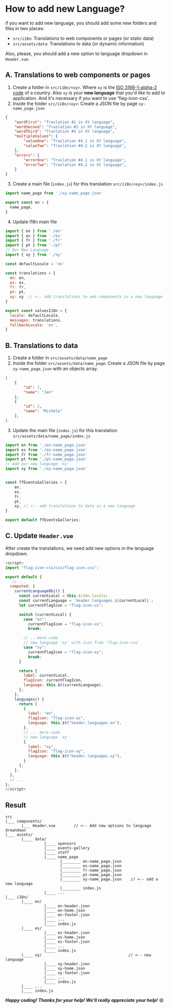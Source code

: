 # How to add new Language?

if you want to add new language, you should add some new folders and files in two places: 

- `src/i18n`: Translations to web components or pages (or static data)
- `src/assets/data`: Translations to data (or dynamic information)

Also, please, you should add a new option to language dropdown in `Header.vue`.

## A. Translations to web components or pages

1. Create a folder in `src/i18n/<xy>`. Where `xy` is the
[ISO 3166-1-alpha-2 code](https://www.iso.org/obp/ui/#search/code/)
of a country. Also `xy` is your **new language** that you'd like to add to application. And it's necessary if you want to use 'flag-icon-css'.
2. Inside the folder `src/i18n/<xy>`: Create a JSON file by page `xy-name_page.json`

```json
{
    "wordFirst": "Traslation #1 in XY language",
    "wordSecond": "Traslation #2 in XY language",
    "wordThird": "Traslation #3 in XY language",
    "multipleValues": {
        "valueOne": "Traslation #4.1 in XY language",
        "valueTwo": "Traslation #4.2 in XY language",
    },
    "errors": {
        "errorOne": "Traslation #4.1 in XY language",
        "errorTwo": "Traslation #4.2 in XY language",
    }
}
```

3. Create a main file (`index.js`) for this translation `src/i18n/<xy>/index.js`

```javascript
import name_page from './xy-name_page.json'

export const en = {
  name_page,
}
```

4. Update I18n main file


```javascript
import { en } from './en'
import { es } from './es'
import { fr } from './fr'
import { pt } from './pt'
// Our New Language
import { xy } from './xy'

const defaultLocale = 'en'

const translations = {
  en: en,
  es: es,
  fr: fr,
  pt: pt,
  xy: xy  // <-- add translations to web components in a new language
}

export const valuesI18n = {
  locale: defaultLocale,
  messages: translations,
  fallbackLocale: 'en',
}
```

## B. Translations to data

1. Create a folder in `src/assets/data/name_page`
2. Inside the folder `src/assets/data/name_page`: Create a JSON file by page `xy-name_page.json` with an objects array. 

```json
[
	{
		"id": 1,
		"name": "Jen"
    },
    {
		"id": 2,
		"name": "Michele"
    },
]
```

3. Update the main file (`index.js`) for this translation `src/assets/data/name_page/index.js`

```javascript
import en from './en-name_page.json'
import es from './es-name_page.json'
import fr from './fr-name_page.json'
import pt from './pt-name_page.json'
// Add our new language 'xy'
import xy from './xy-name_page.json'


const ffEventsGalleries = {
    en,
    es,
    fr,
    pt,
    xy, // <-- add translations to data in a new language
}

export default ffEventsGalleries;
```

## C. Update `Header.vue`

After create the translations, we need add new options in the language dropdown.

```javascript
<script>
import "flag-icon-css/css/flag-icon.css";

export default {
   // ...
  computed: {
    currentLanguageObj() {
      const currentLocal = this.$i18n.locale;
      const currentLanguage = `header.languages.${currentLocal}`;
      let currentFlagIcon = "flag-icon-us";

      switch (currentLocal) {
        case "en":
          currentFlagIcon = "flag-icon-us";
          break;

        // ...more code
        // new language 'xy' with icon from 'flag-icon-css'
        case "xy":
          currentFlagIcon = "flag-icon-xy";
          break;
      }

      return {
        label: currentLocal,
        flagIcon: currentFlagIcon,
        language: this.$t(currentLanguage),
      };
    },
    languages() {
      return [
        {
          label: "en",
          flagIcon: "flag-icon-us",
          language: this.$t("header.languages.en"),
        },
        // ... more code 
        // new language 'xy'
        {
          label: "xy",
          flagIcon: "flag-icon-xy",
          language: this.$t("header.languages.xy"),
        }
      ];
    },
  },
  // ...
};
</script>
```

## Result

```
src
|___ components/
       |___ Header.vue        // <-- Add new options to language drowndown
|___ assets/
       |____ data/
                 |____ sponsors
                 |____ events-gallery
                 |____ staff
                 |____ name_page
                        |________ en-name_page.json
                        |________ es-name_page.json
                        |________ fr-name_page.json
                        |________ pt-name_page.json
                        |________ xy-name_page.json    // <-- add a new language
                        |________ index.js
                 |____ ...
|___ i18n/
       |____ en/
                 |____ en-header.json
                 |____ en-home.json
                 |____ en-footer.json
                 |____ ...
                 |____ index.js
       |____ es/
                 |____ es-header.json
                 |____ es-home.json
                 |____ es-footer.json
                 |____ ...
                 |____ index.js
       |____ xy/                                      // <-- new language
                 |____ xy-header.json
                 |____ xy-home.json
                 |____ xy-footer.json
                 |____ ...
                 |____ index.js
       |____ ...
       |____ index.js
```


***Happy coding! Thanks for your help! We'll really appreciate your help!*** 😄